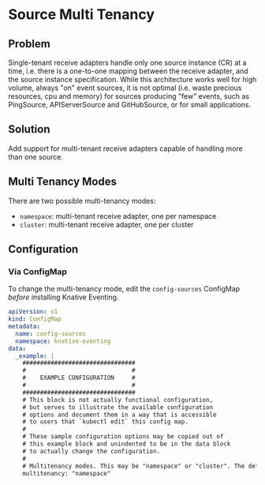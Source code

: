# Source Multi Tenancy

## Problem

Single-tenant receive adapters handle only one source instance (CR) at a time,
i.e. there is a one-to-one mapping between the receive adapter, and the source instance
specification. While this architecture works well for high volume, always "on" event
sources, it is not optimal (i.e. waste precious resources, cpu and memory) for sources 
producing "few" events, such as PingSource, APIServerSource and GitHubSource,
or for small applications.

## Solution 

Add support for multi-tenant receive adapters capable of handling
more than one source.

## Multi Tenancy Modes

There are two possible multi-tenancy modes:

- `namespace`: multi-tenant receive adapter, one per namespace
- `cluster`: multi-tenant receive adapter, one per cluster

## Configuration

### Via ConfigMap

To change the multi-tenancy mode, edit the `config-sources` ConfigMap
*before* installing Knative Eventing.


```yaml 
apiVersion: v1
kind: ConfigMap
metadata:
  name: config-sources
  namespace: knative-eventing
data:
  _example: |
    ################################
    #                              #
    #    EXAMPLE CONFIGURATION     #
    #                              #
    ################################
    # This block is not actually functional configuration,
    # but serves to illustrate the available configuration
    # options and document them in a way that is accessible
    # to users that `kubectl edit` this config map.
    #
    # These sample configuration options may be copied out of
    # this example block and unindented to be in the data block
    # to actually change the configuration.
    #
    # Multitenancy modes. This may be "namespace" or "cluster". The default is "namespace"
    multitenancy: "namespace"
```



